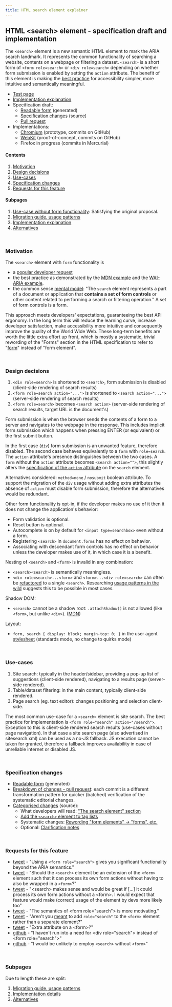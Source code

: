 ```yaml
---
title: HTML search element explainer
---
```


## HTML \<search\> element - specification draft and implementation

The `<search>` element is a new semantic HTML element to mark the ARIA search landmark. It represents the common functionality of searching a website, contents on a webpage or filtering a dataset. `<search>` is a short form of `<form role=search>` or `<div role=search>` depending on whether form submission is enabled by setting the `action` attribute. The benefit of this element is making the [best practice]( https://developer.mozilla.org/en-US/docs/Web/Accessibility/ARIA/Roles/Search_role ) for accessibility simpler, more intuitive and semantically meaningful.

- [Test page](testpage)
- [Implementation explanation](implementation)
- Specification draft:
    - [Readable form]( https://search-element-html-spec.netlify.app/multipage/forms.html#the-search-element ) (generated)
    - [Specification changes](#specification-changes) (source)
    - [Pull request]( https://github.com/whatwg/html/pull/7382 )
- Implementations:
    - [Chromium]( https://github.com/Kaleidea/chromium/commits/search-element ) (prototype, commits on GitHub)
    - [WebKit]( https://github.com/Kaleidea/WebKit/commits/search-element ) (proof-of-concept, commits on GitHub)
    - Firefox in progress (commits in Mercurial)


#### Contents
1. [Motivation](#motivation)
1. [Design decisions](#design-decisions)
1. [Use-cases](#use-cases)
1. [Specification changes](#specification-changes)
1. [Requests for this feature](#requests-for-this-feature)

#### Subpages
1. [Use-case without form functionality](div-functionality): Satisfying the original proposal.
1. [Migration guide, usage patterns](migration)
1. [Implementation explanation](implementation)
1. [Alternatives](alternatives)

<br>

### Motivation

The `<search>` element with `form` functionality is
- a [popular developer request]( #requests-for-this-feature )
- the best practice as demonstrated by the [MDN example]( https://developer.mozilla.org/en-US/docs/Web/Accessibility/ARIA/Roles/Search_role ) and the [WAI-ARIA example]( https://www.w3.org/TR/wai-aria-practices/examples/landmarks/search.html ).
- the common sense [mental model]( https://search-element-html-spec.netlify.app/multipage/forms.html#the-search-element ): "The `search` element represents a part of a document or application that **contains a set of form controls** or other content related to performing a search or filtering operation." A set of form controls is a form.

This approach meets developers' expectations, guaranteeing the best API ergonomy. In the long term this will reduce the learning curve, increase developer satisfaction, make accessibility more intuitive and consequently improve the quality of the World Wide Web. These long-term benefits are worth the little extra effort up front, which is mostly a systematic, trivial rewording of the "Forms" section in the HTML specification to refer to "[form]( https://search-element-html-spec.netlify.app/multipage/forms.html#concept-form )" instead of "form element".

<br>

### Design decisions

1. `<div role=search>` is shortened to `<search>`, form submission is disabled (client-side rendering of search results)
1. `<form role=search action="...">` is shortened to `<search action="...">` (server-side rendering of search results)
1. `<form role=search>` becomes `<search action>` (server-side rendering of search results, target URL is the document's)

Form submission is when the browser sends the contents of a form to a server and navigates to the webpage in the response. This includes implicit form submission which happens when pressing ENTER (or equivalent) or the first submit button.

In the first case (`div`) form submission is an unwanted feature, therefore disabled. The second case behaves equivalently to a `form` with `role=search`.
The `action` attribute's presence distinguishes between the two cases. A `form` without the `action` attribute becomes `<search action="">`, this slightly alters the [specification of the `action` attribute]( https://search-element-html-spec.netlify.app/multipage/form-control-infrastructure.html#attr-search-action ) on the `search` element.

Alternatives considered: `method=none` / `nosubmit` boolean attribute. To support the migration of the `div` usage without adding extra attributes the absence of  `action` must disable form submission, therefore the alternatives would be redundant.

Other form functionality is opt-in, if the developer makes no use of it then it does not change the application's behavior:
- Form validation is optional.
- Reset button is optional.
- Autocomplete is on by default for `<input type=searchbox>` even without a form.
- Registering `<search>` in `document.forms` has no effect on behavior.
- Associating with descendant form controls has no effect on behavior unless the developer makes use of it, in which case it is a benefit.

Nesting of `<search>` and `<form>` is invalid in any combination:
- `<search><search>` is semantically meaningless.
- `<div role=search>...<form>` and `<form>...<div role=search>` can often be [refactored]( https://kaleidea.github.io/whatwg-search-proposal/migration#nesting ) to a single `<search>`. Researching [usage patterns in the wild]( https://kaleidea.github.io/whatwg-search-proposal/migration#usage-patterns ) suggests this to be possible in most cases.

Shadow DOM:
- `<search>` cannot be a shadow root: `.attachShadow()` is not allowed (like `<form>`, but unlike `<div>`). ([MDN]( https://developer.mozilla.org/en-US/docs/Web/API/Element/attachShadow#elements_you_can_attach_a_shadow_to ))

Layout:
- `form, search { display: block; margin-top: 0; }` in the user agent [stylesheet]( https://github.com/Kaleidea/chromium/commit/30e21a0bc72f9df0bda67bc956093a1da0390be9#diff-039ad02aad25eca0593554285fa92cddc5a4964e934144a500802f40a2968838R367 ) (standards mode, no change to quirks mode)


<br>

### Use-cases

1. Site search: typically in the header/sidebar, providing a pop-up list of suggestions (client-side rendered), navigating to a results page (server-side rendered).
2. Table/dataset filtering: in the main content, typically client-side rendered.
3. Page search (eg. text editor): changes positioning and selection client-side.

The most common use-case for a `<search>` element is site search. The best practice for implementation is `<form role="search" action="/search">`. Exception to this is client-side rendered search results (use-cases without page navigation). In that case a site search page (also advertised in sitesearch.xml) can be used as a no-JS fallback. JS execution cannot be taken for granted, therefore a fallback improves availability in case of unreliable internet or disabled JS.

<br>

### Specification changes

- [Readable form]( https://search-element-html-spec.netlify.app/multipage/forms.html#the-search-element ) (generated)
- [Breakdown of changes - pull request]( https://github.com/whatwg/html/pull/7382/commits ): each commit is a different transformation pattern for quicker (batched) verification of the systematic editorial changes.
- [Categorised changes]( https://github.com/Kaleidea/whatwg-html/commits/search-form ) (source):
    - What developers will read: ["The search element" section]( https://github.com/Kaleidea/whatwg-html/commit/ffb121049e7593c8ee0fdd2024484d30d0c2b5db )
    - [Add the `<search>` element to tag lists]( https://github.com/Kaleidea/whatwg-html/commit/51bd17e8c4cb3e86938671eddf002f7d0c80bc34 )
    - Systematic changes: [Rewording "form elements" -> "forms", etc.]( https://github.com/Kaleidea/whatwg-html/commit/fbb1c7de652290c3ab455f5c8f1d83a598942fc9 )
    - Optional: [Clarification notes]( https://github.com/Kaleidea/whatwg-html/commit/4d85297a8217a047283c15d93bf056e20d56cf53 )

<br>

### Requests for this feature

- [tweet](https://twitter.com/AmeliasBrain/status/1437942737647509504) - "Using a `<form role="search">` gives you significant functionality beyond the ARIA semantics."
- [tweet](https://twitter.com/WestbrookJ/status/1437897675337347080) - "Should the `<search>` element be an extension of the `<form>` element such that it can process its own form actions without having to also be wrapped in a `<form>`?"
- [tweet](https://twitter.com/_TooAndrew/status/1437930256208482304) - "\<search\> makes sense and would be great if [...] it could process its own form actions without a \<form\>. I would expect that feature would make (correct) usage of the element by devs more likely too"
- [tweet](https://twitter.com/kaleidealogy/status/1438220270242779146) - "The semantics of \<form role="search"\> is more motivating."
- [tweet](https://twitter.com/devongovett/status/1438632248908005377) - "Aren't you [meant](https://www.w3.org/TR/wai-aria-practices/examples/landmarks/search.html) to add `role="search"` to the `<form>` element rather than a separate element?"
- [tweet](https://twitter.com/freddyb/status/1438033831093841921) - "Extra attribute on a \<form\>?"
- [github](https://github.com/whatwg/html/issues/5811#issuecomment-957864625) - "I haven't run into a need for \<div role="search"\> instead of \<form role="search"\>"
- [github](https://github.com/whatwg/html/issues/5811#issuecomment-962438379) - "I would be unlikely to employ `<search>` without `<form>`"

<br>

### Subpages

Due to length these are split:
1. [Migration guide, usage patterns](migration)
1. [Implementation details](implementation)
1. [Alternatives](alternatives)

